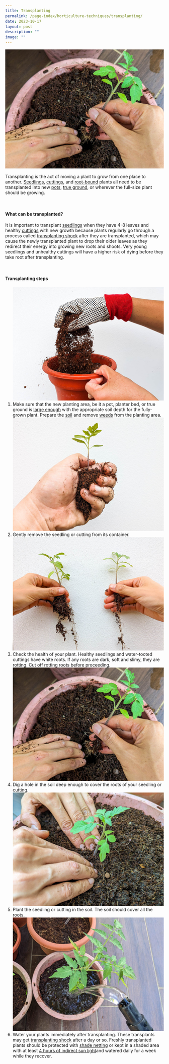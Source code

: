```yaml
---
title: Transplanting
permalink: /page-index/horticulture-techniques/transplanting/
date: 2023-10-17
layout: post
description: ""
image: ""
---
```

<section>
			<img title="A gardener digging a hole in the larger pot to plant a tomato seedling. Photo by Jacqueline Chua." src="/images/Horti%20techniques/transplants_tomato%20(3)_jacquelinechua.jpg">
	<p>Transplanting is the act of moving a plant to grow from one place to another. <a href="/page-index/horticulture-techniques/propagating-by-seed/">Seedlings</a>, <a href="/page-index/horticulture-techniques/propagating-by-cuttings/">cuttings</a>, and <a href="/page-index/plant-problems/root-bound/">root-bound</a> plants all need to be transplanted into new <a href="/page-index/horticulture-techniques/planting-in-containers/">pots</a>, <a href="/page-index/horticulture-techniques/true-ground/">true ground</a>, or wherever the full-size plant should be growing. </p>
	<br>
</section>
<section>
<h4>What can be transplanted?</h4>
<p>It is important to transplant <a href="/page-index/horticulture-techniques/propagating-by-seed/">seedlings</a> when they have 4-8 leaves and healthy <a href="/page-index/horticulture-techniques/propagating-by-cuttings/">cuttings</a> with new growth because plants regularly go through a process called <a href="/page-index/plant-problems/transplanting-shock/">transplanting shock</a> after they are transplanted, which may cause the newly transplanted plant to drop their older leaves as they redirect their energy into growing new roots and shoots. Very young seedlings and unhealthy cuttings will have a higher risk of dying before they take root after transplanting.</p>
	<br>
<section>
	<h4>Transplanting steps</h4>
	<ol>
		<img title="A gardener preparing a large pot for transplanting tomato seedlings. Photo by NParks." src="/images/Horti%20techniques/Soil_Mixing_JacChua.jpg">
		 <li>Make sure that the new planting area, be it a pot, planter bed, or true ground is <a href="/page-index/horticulture-techniques/plant-spacing/">large enough</a> with the appropriate soil depth for the fully-grown plant. Prepare the  <a href="/page-index/horticulture-techniques/soil/">soil</a> and remove <a href="/page-index/horticulture-techniques/weeding/">weeds</a> from the planting area.</li> 
				<img title="A tomato seedling ready for transplanting. Photo by Jacqueline Chua" src="/images/Horti%20techniques/tomatotransplanting%20(2)_jacquelinechua.jpg">
			 <li>Gently remove the seedling or cutting from its container.</li>
		<img title="Tomato seedlings with plenty of white, healthy roots. Photo by Jacqueline Chua." src="/images/Horti%20techniques/transplants_tomato%20(2)_jacquelinechua.jpg">
		 <li>Check the health of your plant. Healthy seedlings and water-tooted cuttings have white roots. If any roots are dark, soft and slimy, they are rotting. Cut off rotting roots before proceeding.</li>
		<img title="A gardener digging a hole in the larger pot to plant a tomato seedling. Photo by Jacqueline Chua." src="/images/Horti%20techniques/transplants_tomato%20(3)_jacquelinechua.jpg">
		<li>Dig a hole in the soil deep enough to cover the roots of your seedling or cutting.</li>
					<img title="A gardener gently pushing down on the soil around a seedling to keep it upright. Photo by Jacqueline Chua." src="/images/Horti%20techniques/transplants_tomato%20(1)_jacquelinechua.jpg">
		 <li>Plant the seedling or cutting in the soil. The soil should cover all the roots. </li>
		<img title="Watering seedlings daily after transplanting. Photo by Jacqueline Chua." src="/images/Horti%20techniques/watering%20(1)_jacquelinechua.jpg">
		<li>Water your plants immediately after transplanting. These transplants may get <a href="/page-index/plant-problems/transplanting-shock">transplanting shock</a> after a day or so. Freshly transplanted plants should be protected with <a href="/page-index/hardscapes/netting/">shade netting</a> or kept in a shaded area with at least <a href="/page-index/horticulture-techniques/gauging-light/">4 hours of indirect sun light</a>and watered daily for a week while they recover.<p></p>
</li></ol></section></section>